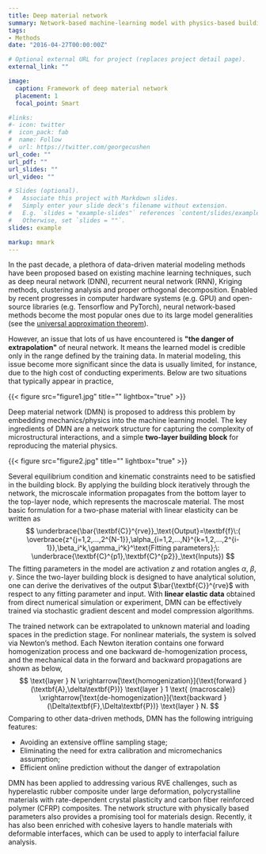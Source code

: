 ```yaml
---
title: Deep material network
summary: Network-based machine-learning model with physics-based building blocks and interpretable fitting parameters.
tags:
- Methods
date: "2016-04-27T00:00:00Z"

# Optional external URL for project (replaces project detail page).
external_link: ""

image:
  caption: Framework of deep material network
  placement: 1
  focal_point: Smart

#links:
#- icon: twitter
#  icon_pack: fab
#  name: Follow
#  url: https://twitter.com/georgecushen
url_code: ""
url_pdf: ""
url_slides: ""
url_video: ""

# Slides (optional).
#   Associate this project with Markdown slides.
#   Simply enter your slide deck's filename without extension.
#   E.g. `slides = "example-slides"` references `content/slides/example-slides.md`.
#   Otherwise, set `slides = ""`.
slides: example

markup: mmark
---
```


In the past decade, a plethora of data-driven material modeling methods have been proposed based on existing machine learning techniques, such as deep neural network (DNN), recurrent neural network (RNN), Kriging methods, clustering analysis and proper orthogonal decomposition. Enabled by recent progresses in computer hardware systems (e.g. GPU) and open-source libraries (e.g. Tensorflow and PyTorch), neural network-based methods become the most popular ones due to its large model generalities (see the [universal approximation theorem](https://en.wikipedia.org/wiki/Universal_approximation_theorem)). 

However, an issue that lots of us have encountered is **"the danger of extrapolation"** of neural network. It means the learned model is credible only in the range defined by the training data. In material modeling, this issue become more significant since the data is usually limited, for instance, due to the high cost of conducting experiments. Below are two situations that typically appear in practice,

{{< figure src="figure1.jpg" title="" lightbox="true" >}}

Deep material network (DMN) is proposed to address this problem by embedding mechanics/physics into the machine learning model. The key ingredients of DMN are a network structure for capturing the complexity of microstructural interactions, and a simple **two-layer building block** for reproducing the material physics. 

{{< figure src="figure2.jpg" title="" lightbox="true" >}}

Several equilibrium condition and kinematic constraints need to be satisfied in the building block. By applying the building block iteratively through the network, the microscale information propagates from the bottom layer to the top-layer node, which represents the macroscale material. The most basic formulation for a two-phase material with linear elasticity can be written as
$$
\underbrace{\bar{\textbf{C}}^{rve}}_\text{Output}=\textbf{f}\:( \overbrace{z^{j=1,2,...,2^{N-1}},\alpha_{i=1,2,...,N}^{k=1,2,...,2^{i-1}},\beta_i^k,\gamma_i^k}^\text{Fitting parameters};\: \underbrace{\textbf{C}^{p1},\textbf{C}^{p2}}_\text{Inputs})
$$
The fitting parameters in the model are activation $z$ and rotation angles $\alpha$, $\beta$, $\gamma$.  Since the two-layer building block is designed to have analytical solution, one can derive the derivatives of the output $\bar{\textbf{C}}^{rve}$ with respect to any fitting parameter and input. With **linear elastic data** obtained from direct numerical simulation or experiment, DMN can be effectively trained via stochastic gradient descent and model compression algorithms.

The trained network can be extrapolated to unknown material and loading spaces in the prediction stage. For nonlinear materials, the system is solved via Newton’s method. Each Newton iteration contains one forward homogenization process and one backward de-homogenization process, and the mechanical data in the forward and backward propagations are shown as below,
$$
\text{layer } N \xrightarrow[\text{homogenization}]{\text{forward } (\textbf{A},\delta\textbf{P})} \text{layer } 1 \text{ (macroscale)} \xrightarrow[\text{de-homogenization}]{\text{backward }(\Delta\textbf{F},\Delta\textbf{P})} \text{layer } N.
$$
Comparing to other data-driven methods, DMN has the following intriguing features: 

- Avoiding an extensive offline sampling stage; 
- Eliminating the need for extra calibration and micromechanics assumption;
- Efficient online prediction without the danger of extrapolation

DMN has been applied to addressing various RVE challenges, such as hyperelastic rubber composite under large deformation, polycrystalline materials with rate-dependent crystal plasticity and carbon fiber reinforced polymer (CFRP) composites. The network structure with physically based parameters also provides a promising tool for materials design. Recently, it has also been enriched with cohesive layers to handle materials with deformable interfaces, which can be used to apply to interfacial failure analysis.



